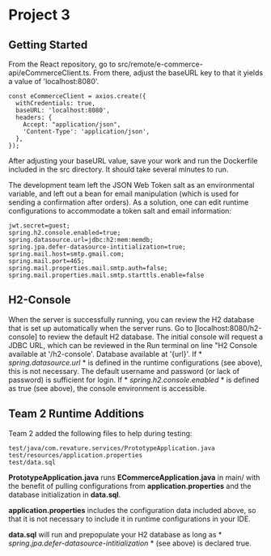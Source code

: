 # Project 3


## Getting Started
From the React repository, go to src/remote/e-commerce-api/eCommerceClient.ts. From there, adjust the baseURL key to that it yields a value of 'localhost:8080'. 

```
const eCommerceClient = axios.create({
  withCredentials: true,
  baseURL: 'localhost:8080',
  headers: {
    Accept: "application/json",
    'Content-Type': 'application/json',
  },
});
```

After adjusting your baseURL value, save your work and run the Dockerfile included in the src directory. It should take several minutes to run. 

The development team left the JSON Web Token salt as an environmental variable, and left out a bean for email manipulation (which is used for sending a confirmation after orders). As a solution, one can edit runtime configurations to accommodate a token salt and email information:

```
jwt.secret=guest;
spring.h2.console.enabled=true;
spring.datasource.url=jdbc:h2:mem:memdb;
spring.jpa.defer-datasource-intitialization=true;
spring.mail.host=smtp.gmail.com;
spring.mail.port=465;
spring.mail.properties.mail.smtp.auth=false;
spring.mail.properties.mail.smtp.starttls.enable=false 
```

## H2-Console
When the server is successfully running, you can review the H2 database that is set up automatically when the server runs. Go to [localhost:8080/h2-console] to review the default H2 database. The initial console will request a JDBC URL, which can be reviewed in the Run terminal on line "H2 Console available at '/h2-console'.  Database available at '{url}'. If * *spring.datasource.url* * is defined in the runtime configurations (see above), this is not necessary. The default username and password (or lack of password) is sufficient for login. If * *spring.h2.console.enabled* * is defined as true (see above), the console environment is accessible.  

## Team 2 Runtime Additions
Team 2 added the following files to help during testing:

```
test/java/com.revature.services/PrototypeApplication.java
test/resources/application.properties
test/data.sql
```

**PrototypeApplication.java** runs **ECommerceApplication.java** in main/ with the benefit of pulling configurations from **application.properties** and the database initialization in **data.sql**.  

**application.properties** includes the configuration data included above, so that it is not necessary to include it in runtime configurations in your IDE. 

**data.sql** will run and prepopulate your H2 database as long as * *spring.jpa.defer-datasource-intitialization* * (see above) is declared true. 
